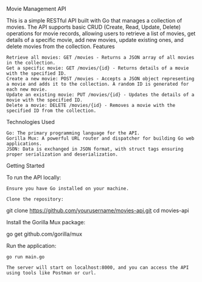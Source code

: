 Movie Management API

This is a simple RESTful API built with Go that manages a collection of movies. The API supports basic CRUD (Create, Read, Update, Delete) operations for movie records, allowing users to retrieve a list of movies, get details of a specific movie, add new movies, update existing ones, and delete movies from the collection.
Features

    Retrieve all movies: GET /movies - Returns a JSON array of all movies in the collection.
    Get a specific movie: GET /movies/{id} - Returns details of a movie with the specified ID.
    Create a new movie: POST /movies - Accepts a JSON object representing a movie and adds it to the collection. A random ID is generated for each new movie.
    Update an existing movie: PUT /movies/{id} - Updates the details of a movie with the specified ID.
    Delete a movie: DELETE /movies/{id} - Removes a movie with the specified ID from the collection.

Technologies Used

    Go: The primary programming language for the API.
    Gorilla Mux: A powerful URL router and dispatcher for building Go web applications.
    JSON: Data is exchanged in JSON format, with struct tags ensuring proper serialization and deserialization.

Getting Started

To run the API locally:

    Ensure you have Go installed on your machine.

    Clone the repository:

 git clone https://github.com/yourusername/movies-api.git
 cd movies-api

Install the Gorilla Mux package:

go get github.com/gorilla/mux

Run the application:

    go run main.go

    The server will start on localhost:8000, and you can access the API using tools like Postman or curl.

